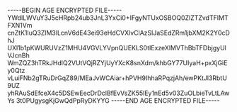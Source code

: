 -----BEGIN AGE ENCRYPTED FILE-----
YWdlLWVuY3J5cHRpb24ub3JnL3YxCi0+IFgyNTUxOSBOQ0ZlZTZvdTFIMTFXN1Vm
cnZtK1luQ3ZlM3lLcnV6dE43ei93eHdCVXlvClAzSlJaSEdZRm1jbXM2K2Y0cDhJ
UXl1b1pKWURUVzZ1MHU4VGVLYVpnQUEKLS0tIExzeXlMVThBbTFDbjgyUlVJcnBh
WmZQZ3hTRkJHdlQ2VUtVQjRZYjUyYXcK8snXdm/khbGY77UIyaH+pxXjGiEy0Qtz
vLuiFNb2gTRuDrGqZ89/MEaJvWCAiar+hPVH9IhhaRPqzjAh/ewPKtJl3RbtU9UZ
yhRAuSdEfceX4c5DSEwEecDrDclBfEvVsZK55lEy1nEd5v03ZuOLbieTvLtLAwYs
3t0PUgysgKjGwQdPpRyDKYYG
-----END AGE ENCRYPTED FILE-----
